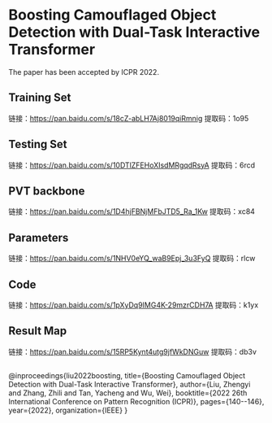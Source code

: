 # Boosting Camouflaged Object Detection with Dual-Task Interactive Transformer
The paper has been accepted by ICPR 2022.

## Training Set
链接：https://pan.baidu.com/s/18cZ-abLH7Aj8019qiRmnig 
提取码：1o95 


## Testing Set
链接：https://pan.baidu.com/s/10DTlZFEHoXIsdMRgqdRsyA 
提取码：6rcd 


## PVT backbone
链接：https://pan.baidu.com/s/1D4hjFBNjMFbJTD5_Ra_1Kw 
提取码：xc84 


## Parameters
链接：https://pan.baidu.com/s/1NHV0eYQ_waB9Epj_3u3FyQ 
提取码：rlcw 


## Code
链接：https://pan.baidu.com/s/1pXyDq9IMG4K-29mzrCDH7A 
提取码：k1yx 




## Result Map
链接：https://pan.baidu.com/s/15RP5Kynt4utg9jfWkDNGuw 
提取码：db3v 

## 
@inproceedings{liu2022boosting,
  title={Boosting Camouflaged Object Detection with Dual-Task Interactive Transformer},
  author={Liu, Zhengyi and Zhang, Zhili and Tan, Yacheng and Wu, Wei},
  booktitle={2022 26th International Conference on Pattern Recognition (ICPR)},
  pages={140--146},
  year={2022},
  organization={IEEE}
}
